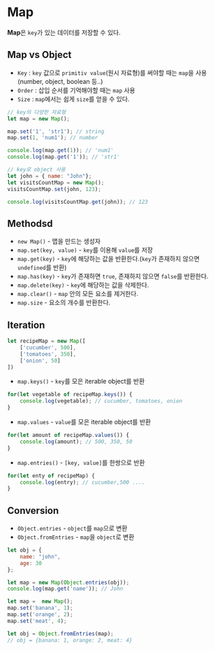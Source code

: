 # Map

**Map**은 `key`가 있는 데이터를 저장할 수 있다.



##  Map vs Object

- `Key` : `key` 값으로 `primitiv value`(원시 자료형)를 써야할 때는 `map`을 사용(number, object, boolean 등..)
- `Order` : 삽입 순서를 기억해야할 때는 `map` 사용
- `Size` : `map`에서는 쉽게 `size`를 얻을 수 있다.

```javascript
// key의 다양한 자료형
let map = new Map();

map.set('1', 'str1'); // string
map.set(1, 'num1'); // number

console.log(map.get(1)); // 'num1'
console.log(map.get('1')); // 'str1'

// key로 object 사용
let john = { name: "John"};
let visitsCountMap = new Map();
visitsCountMap.set(john, 123);

console.log(visitsCountMap.get(john)); // 123
```



## Methodsd

- `new Map()` - 맵을 만드는 생성자
- `map.set(key, value)` - `key`를 이용해 `value`를 저장
- `map.get(key)` - `key`에 해당하는 값을 반환한다.(`key`가 존재하지 않으면 `undefined`를 반환)
- `map.has(key)` - `key`가 존재하면 `true`, 존재하지 않으면 `false`를 반환한다.
- `map.delete(key)` - `key`에 해당하는 값을 삭제한다.
- `map.clear()` - `map` 안의 모든 요소를 제거한다.
- `map.size` - 요소의 개수를 반환한다.



## Iteration

```javascript
let recipeMap = new Map([
    ['cucumber', 500],
    ['tomatoes', 350],
    ['onion', 50]
])
```



- `map.keys()` - `key`를 모은 iterable object를 반환

```javascript
for(let vegetable of recipeMap.keys()) {
    console.log(vegetable); // cucumber, tomatoes, onion
}
```

- `map.values` - `value`를 모은 iterable object를 반환

```javascript
for(let amount of recipeMap.values()) {
    console.log(amount); // 500, 350, 50
}
```

- `map.entries()` - `[key, value]`를 한쌍으로 반환

```javascript
for(let enty of recipeMap) {
    console.log(entry); // cucumber,500 ....
}
```



## Conversion

- `Object.entries` - `object`를 `map`으로 변환
- `Object.fromEntries` - `map`을 `object`로 변환

```javascript
let obj = {
    name: "john",
    age: 30
};

let map = new Map(Object.entries(obj));
console.log(map.get('name')); // John

let map =  new Map();
map.set('banana', 1);
map.set('orange', 2);
map.set('meat', 4);

let obj = Object.fromEntries(map);
// obj = {banana: 1, orange: 2, meat: 4}
```

